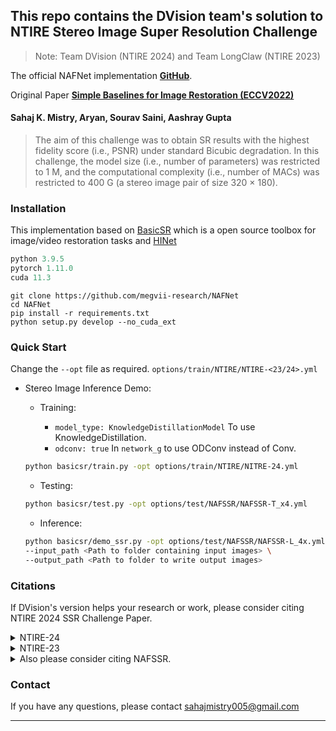 ## This repo contains the DVision team's solution to NTIRE Stereo Image Super Resolution Challenge

>Note: Team DVision (NTIRE 2024) and Team LongClaw (NTIRE 2023)

The official NAFNet implementation **[GitHub](https://github.com/megvii-research/NAFNet)**. 

Original Paper **[Simple Baselines for Image Restoration (ECCV2022)](https://arxiv.org/abs/2204.04676)**

#### Sahaj K. Mistry, Aryan, Sourav Saini, Aashray Gupta

>The aim of this challenge was to obtain SR results with the highest fidelity score (i.e., PSNR) under standard Bicubic degradation. In this challenge, the model size (i.e., number of parameters) was restricted to 1 M, and the computational complexity (i.e., number of MACs) was restricted to 400 G (a stereo image pair of size 320 × 180). 


### Installation
This implementation based on [BasicSR](https://github.com/xinntao/BasicSR) which is a open source toolbox for image/video restoration tasks and [HINet](https://github.com/megvii-model/HINet) 

```python
python 3.9.5
pytorch 1.11.0
cuda 11.3
```

```
git clone https://github.com/megvii-research/NAFNet
cd NAFNet
pip install -r requirements.txt
python setup.py develop --no_cuda_ext
```

### Quick Start 

Change the `--opt` file as required. `options/train/NTIRE/NTIRE-<23/24>.yml`

* Stereo Image Inference Demo:

    * Training:
        
        * `model_type: KnowledgeDistillationModel` To use KnowledgeDistillation.
        * `odconv: true` In `network_g` to use ODConv instead of Conv.

    ```bash
    python basicsr/train.py -opt options/train/NTIRE/NITRE-24.yml
    ```

    * Testing:
    ```bash
    python basicsr/test.py -opt options/test/NAFSSR/NAFSSR-T_x4.yml
    ```

    * Inference:

    ```bash
    python basicsr/demo_ssr.py -opt options/test/NAFSSR/NAFSSR-L_4x.yml \
    --input_path <Path to folder containing input images> \
    --output_path <Path to folder to write output images>
    ```


### Citations
If DVision's version helps your research or work, please consider citing NTIRE 2024 SSR Challenge Paper.

<details>

<summary>NTIRE-24</summary>

```
To be updated!
```

</details>

<details>

<summary>NTIRE-23</summary>

```
@INPROCEEDINGS{10208910,
  author={Wang, Longguang and Guo, Yulan and Wang, Yingqian and Li, Juncheng and Gu, Shuhang and Timofte, Radu and Cheng, Ming and Ma, Haoyu and Ma, Qiufang and Sun, Xiaopeng and Zhao, Shijie and Sheng, Xuhan and Ding, Yukan and Sun, Ming and Wen, Xing and Zhang, Dafeng and Li, Jia and Wang, Fan and Xie, Zheng and He, Zongyao and Qiu, Zidian and Pan, Zilin and Zhan, Zhihao and Xian, Xingyuan and Jin, Zhi and Zhou, Yuanbo and Deng, Wei and Nie, Ruofeng and Zhang, Jiajun and Gao, Qinquan and Tong, Tong and Zhang, Kexin and Zhang, Junpei and Peng, Rui and Ma, Yanbiao and Jiao, Licheng and Bai, Haoran and Kong, Lingshun and Pan, Jinshan and Dong, Jiangxin and Tang, Jinhui and Cao, Pu and Huang, Tianrui and Yang, Lu and Song, Qing and Chen, Bingxin and He, Chunhua and Chen, Meiyun and Guo, Zijie and Luo, Shaojuan and Cao, Chengzhi and Wang, Kunyu and Zhang, Fanrui and Zhang, Qiang and Mehta, Nancy and Murala, Subrahmanyam and Dudhane, Akshay and Wang, Yujin and Li, Lingen and Gendy, Garas and Sabor, Nabil and Hou, Jingchao and He, Guanghui and Chen, Junyang and Li, Hao and Shi, Yukai and Yang, Zhijing and Zou, Wenbin and Zhang, Yunchen and Jiang, Mingchao and Yu, Zhongxin and Tan, Ming and Gao, Hongxia and Luo, Ziwei and Gustafsson, Fredrik K. and Zhao, Zheng and Sjölund, Jens and Schön, Thomas B. and Chen, Jingxiang and Yang, Bo and Zhang, XiSheryl and Li, Chenghua and Yuan, Weijun and Li, Zhan and Deng, Ruting and Zeng, Jintao and Mahajan, Pulkit and Mistry, Sahaj and Chatterjee, Shreyas and Jakhetiya, Vinit and Subudhi, Badri and Jaiswal, Sunil and Zhang, Zhao and Zheng, Huan and Zhao, Suiyi and Gao, Yangcheng and Wei, Yanyan and Wang, Bo and Li, Gen and Li, Aijin and Sun, Lei and Chen, Ke and Tang, Congling and Li, Yunzhe and Chen, Jun and Chiang, Yuan-Chun and Chen, Yi-Chung and Huang, Zhi-Kai and Yang, Hao-Hsiang and Chen, I-Hsiang and Kuo, Sy-Yen and Wang, Yiheng and Zhu, Gang and Yang, Xingyi and Liu, Songhua and Jing, Yongcheng and Hu, Xingyu and Song, Jianwen and Sun, Changming and Sowmya, Arcot and Park, Seung Ho and Lei, Xiaoyan and Wang, Jingchao and Zhai, Chenbo and Zhang, Yufei and Cao, Weifeng and Zhang, Wenlong},
  booktitle={2023 IEEE/CVF Conference on Computer Vision and Pattern Recognition Workshops (CVPRW)}, 
  title={NTIRE 2023 Challenge on Stereo Image Super-Resolution: Methods and Results}, 
  year={2023},
  volume={},
  number={},
  pages={1346-1372},
  keywords={Degradation;Computer vision;Conferences;Superresolution;Transformers;Distortion;Data augmentation},
  doi={10.1109/CVPRW59228.2023.00141}}
```

</details>

<details>

<summary>Also please consider citing NAFSSR.</summary>

```
@InProceedings{chu2022nafssr,
    author    = {Chu, Xiaojie and Chen, Liangyu and Yu, Wenqing},
    title     = {NAFSSR: Stereo Image Super-Resolution Using NAFNet},
    booktitle = {Proceedings of the IEEE/CVF Conference on Computer Vision and Pattern Recognition (CVPR) Workshops},
    month     = {June},
    year      = {2022},
    pages     = {1239-1248}
}
```

</details>


### Contact

If you have any questions, please contact sahajmistry005@gmail.com

---


